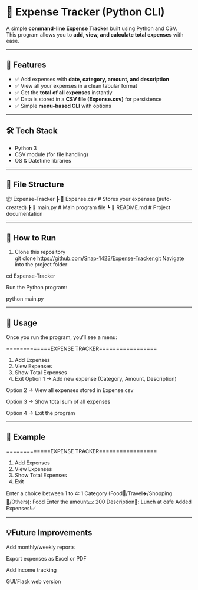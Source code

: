 # 🧾 Expense Tracker (Python CLI)

A simple **command-line Expense Tracker** built using Python and CSV.  
This program allows you to **add, view, and calculate total expenses** with ease.  

---

## 📌 Features
- ✅ Add expenses with **date, category, amount, and description**  
- ✅ View all your expenses in a clean tabular format  
- ✅ Get the **total of all expenses** instantly  
- ✅ Data is stored in a **CSV file (Expense.csv)** for persistence  
- ✅ Simple **menu-based CLI** with options  

---

## 🛠️ Tech Stack
- Python 3  
- CSV module (for file handling)  
- OS & Datetime libraries  

---

## 📂 File Structure
📦 Expense-Tracker
┣ 📜 Expense.csv # Stores your expenses (auto-created)
┣ 📜 main.py # Main program file
┗ 📜 README.md # Project documentation

---

## 🚀 How to Run
1. Clone this repository  
 git clone https://github.com/Snap-1423/Expense-Tracker.git
Navigate into the project folder

cd Expense-Tracker

Run the Python program:

python main.py

---

## 📖 Usage
Once you run the program, you’ll see a menu:

=============EXPENSE TRACKER=================

1. Add Expenses
2. View Expenses
3. Show Total Expenses
4. Exit
Option 1 → Add new expense (Category, Amount, Description)

Option 2 → View all expenses stored in Expense.csv

Option 3 → Show total sum of all expenses

Option 4 → Exit the program

---

## 📸 Example
=============EXPENSE TRACKER=================

1. Add Expenses
2. View Expenses
3. Show Total Expenses
4. Exit

Enter a choice between 1 to 4: 1
Category (Food🍜/Travel✈️/Shopping🏬/Others): Food
Enter the amount💵: 200
Description📄: Lunch at cafe
Added Expenses!✅

---

## 💡Future Improvements
Add monthly/weekly reports

Export expenses as Excel or PDF

Add income tracking

GUI/Flask web version

